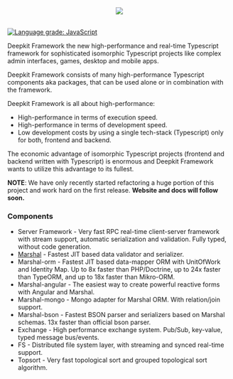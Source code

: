 <div align="center">
<img src="https://raw.github.com/deepkit/deepkit-framework/master/media/deepkit-framework-logo.png" />
</div>
<br/>

[![Language grade: JavaScript](https://img.shields.io/lgtm/grade/javascript/g/super-hornet/super-hornet.ts.svg?logo=lgtm&logoWidth=18)](https://lgtm.com/projects/g/super-hornet/super-hornet.ts/context:javascript)

Deepkit Framework the new high-performance and real-time Typescript framework for sophisticated isomorphic Typescript
projects like complex admin interfaces, games, desktop and mobile apps.

Deepkit Framework consists of many high-performance Typescript components aka packages,
that can be used alone or in combination with the framework.

Deepkit Framework is all about high-performance:

 - High-performance in terms of execution speed.
 - High-performance in terms of development speed.
 - Low development costs by using a single tech-stack (Typescript) only for both, frontend and backend.
 
The economic advantage of isomorphic Typescript projects (frontend and backend written with Typescript) is enormous
and Deepkit Framework wants to utilize this advantage to its fullest.

**NOTE**: We have only recently started refactoring a huge portion of this project and work hard on the first release. 
**Website and docs will follow soon.**

### Components

- Server Framework - Very fast RPC real-time client-server framework with stream support,
  automatic serialization and validation. Fully typed, without code generation.
- [Marshal](packages/marshal/README.md) - Fastest JIT based data validator and serializer.
- Marshal-orm - Fastest JIT based data-mapper ORM with UnitOfWork and Identity Map. 
  Up to 8x faster than PHP/Doctrine, up to 24x faster than TypeORM, and up to 18x faster than Mikro-ORM.
- Marshal-angular - The easiest way to create powerful reactive forms with Angular and Marshal.
- Marshal-mongo - Mongo adapter for Marshal ORM. With relation/join support.
- Marshal-bson - Fastest BSON parser and serializers based on Marshal schemas. 13x faster than official bson parser.
- Exchange - High performance exchange system. Pub/Sub, key-value, typed message bus/events.
- FS - Distributed file system layer, with streaming and synced real-time support.
- Topsort - Very fast topological sort and grouped topological sort algorithm.